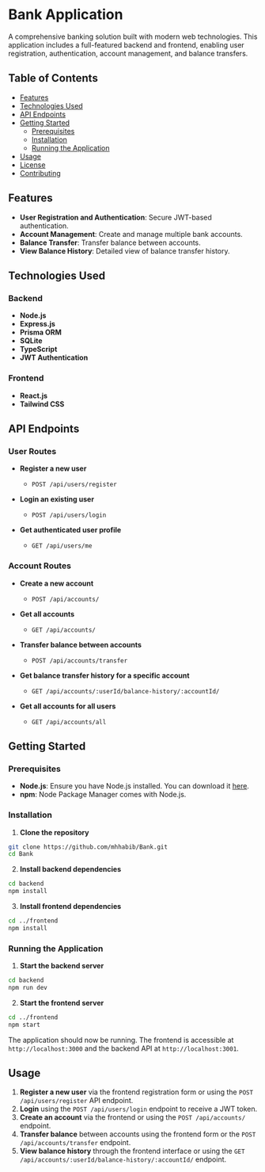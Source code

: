 
# Bank Application

A comprehensive banking solution built with modern web technologies. This application includes a full-featured backend and frontend, enabling user registration, authentication, account management, and balance transfers.

## Table of Contents

- [Features](#features)
- [Technologies Used](#technologies-used)
- [API Endpoints](#api-endpoints)
- [Getting Started](#getting-started)
  - [Prerequisites](#prerequisites)
  - [Installation](#installation)
  - [Running the Application](#running-the-application)
- [Usage](#usage)
- [License](#license)
- [Contributing](#contributing)

## Features

- **User Registration and Authentication**: Secure JWT-based authentication.
- **Account Management**: Create and manage multiple bank accounts.
- **Balance Transfer**: Transfer balance between accounts.
- **View Balance History**: Detailed view of balance transfer history.

## Technologies Used

### Backend

- **Node.js**
- **Express.js**
- **Prisma ORM**
- **SQLite**
- **TypeScript**
- **JWT Authentication**

### Frontend

- **React.js**
- **Tailwind CSS**

## API Endpoints

### User Routes

- **Register a new user**
  - `POST /api/users/register`

- **Login an existing user**
  - `POST /api/users/login`

- **Get authenticated user profile**
  - `GET /api/users/me`

### Account Routes

- **Create a new account**
  - `POST /api/accounts/`

- **Get all accounts**
  - `GET /api/accounts/`

- **Transfer balance between accounts**
  - `POST /api/accounts/transfer`

- **Get balance transfer history for a specific account**
  - `GET /api/accounts/:userId/balance-history/:accountId/`

- **Get all accounts for all users**
  - `GET /api/accounts/all`

## Getting Started

### Prerequisites

- **Node.js**: Ensure you have Node.js installed. You can download it [here](https://nodejs.org/).
- **npm**: Node Package Manager comes with Node.js.

### Installation

1. **Clone the repository**

```bash
git clone https://github.com/mhhabib/Bank.git
cd Bank
```

2. **Install backend dependencies**

```bash
cd backend
npm install
```

3. **Install frontend dependencies**

```bash
cd ../frontend
npm install
```

### Running the Application

1. **Start the backend server**

```bash
cd backend
npm run dev
```

2. **Start the frontend server**

```bash
cd ../frontend
npm start
```

The application should now be running. The frontend is accessible at `http://localhost:3000` and the backend API at `http://localhost:3001`.

## Usage

1. **Register a new user** via the frontend registration form or using the `POST /api/users/register` API endpoint.
2. **Login** using the `POST /api/users/login` endpoint to receive a JWT token.
3. **Create an account** via the frontend or using the `POST /api/accounts/` endpoint.
4. **Transfer balance** between accounts using the frontend form or the `POST /api/accounts/transfer` endpoint.
5. **View balance history** through the frontend interface or using the `GET /api/accounts/:userId/balance-history/:accountId/` endpoint.

